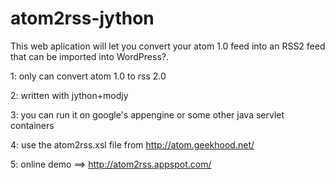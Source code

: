 atom2rss-jython
===================

This web aplication will let you convert your atom 1.0 feed into an RSS2 feed that can be imported into WordPress?.

1: only can convert atom 1.0 to rss 2.0

2: written with jython+modjy

3: you can run it on google's appengine or some other java servlet containers

4: use the atom2rss.xsl file from http://atom.geekhood.net/

5: online demo ==> http://atom2rss.appspot.com/
